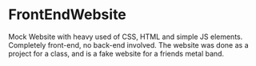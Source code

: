 # FrontEndWebsite
Mock Website with heavy used of CSS, HTML and simple JS elements. Completely front-end, no back-end involved. The website was done as a project for a class, and is a fake website for a friends metal band.  
